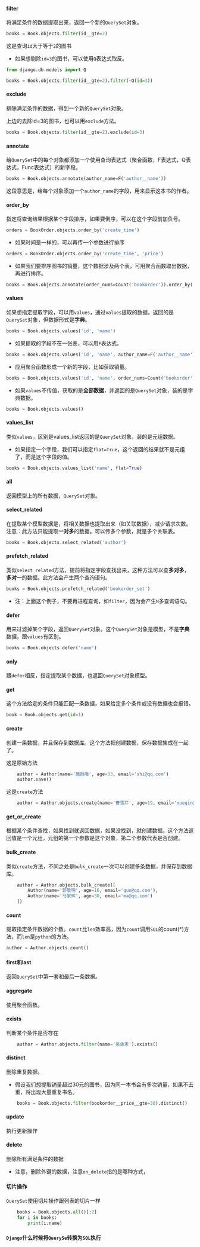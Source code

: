 #### filter
将满足条件的数据提取出来，返回一个新的`QuerySet`对象。

```python
books = Book.objects.filter(id__gte=2)
```
这是查询`id`大于等于`2`的图书

* 如果想剔除`id=3`的图书，可以使用`Q`表达式取反。

```python
from django.db.models import Q

books = Book.objects.filter(id__gte=2).filter(~Q(id=3))
```

#### exclude
排除满足条件的数据，得到一个新的`QuerySet`对象。

上边的去除id=3的图书，也可以用`exclude`方法。

```python
books = Book.objects.filter(id__gte=2).exclude(id=3)
```

#### annotate
给`QuerySet`中的每个对象都添加一个使用查询表达式（聚合函数，F表达式，Q表达式，Func表达式）的新字段。

```python
books = Book.objects.annotate(author_name=F('author__name'))
```
这段意思是，给每个对象添加一个`author_name`的字段，用来显示这本书的作者。

#### order_by
指定将查询结果根据某个字段排序，如果要倒序，可以在这个字段前加负号。

```python
orders = BookOrder.objects.order_by('create_time')
```

* 如果时间是一样的，可以再传一个参数进行排序

```python
orders = BookOrder.objects.order_by('create_time', 'price')
```

* 如果我们要排序图书的销量，这个数据涉及两个表，可用聚合函数取出数据，再进行排序。

```python
books = Book.objects.annotate(order_nums=Count('bookorder')).order_by('order_nums')
```

#### values
如果想指定提取字段，可以用`values`，通过`values`提取的数据，返回的是`QuerySet`对象，但数据形式是**字典**。

```python
books = Book.objects.values('id', 'name')
```

* 如果提取的字段不在一张表，可以用`F`表达式。

```python
books = Book.objects.values('id', 'name', author_name=F('author__name'))
```

* 应用聚合函数形成一个新的字段，比如获取销量。

```python
books = Book.objects.values('id', 'name', order_nums=Count('bookorder'))
```

* 如果`values`不传值，获取的是**全部数据**，并返回的是`QuerySet`对象，装的是字典数据。

```python
books = Book.objects.values()
```

#### values_list
类似`values`，区别是values_list返回的是`QuerySet`对象，装的是元组数据。

* 如果指定一个字段，我们可以指定`flat=True`，这个返回的结果就不是元组了，而是这个字段的值。

```python
books = Book.objects.values_list('name', flat=True)
```

#### all
返回模型上的所有数据，`QuerySet`对象。


#### select_related
在提取某个模型数据是，将相关数据也提取出来（如关联数据），减少请求次数。注意：此方法只能提取**一对多**的数据。可以传多个参数，就是多个关联表。

```python
books = Book.objects.select_related('author')
```

#### prefetch_related
类似`select_related`方法，提前将指定字段查找出来，这种方法可以查**多对多**，**多对一**的数据。此方法会产生两个查询语句。

```python
books = Book.objects.prefetch_related('bookorder_set')
```
* 注：上面这个例子，不要再进程查询，如`filter`，因为会产生`N`多查询语句。

#### defer
用来过滤掉某个字段，返回`QuerySet`对象。这个`QuerySet`对象是模型，不是**字典**数据，跟`values`有区别。

```python
books = Book.objects.defer('name')
```

#### only
跟`defer`相反，指定提取某个数据，也返回`QuerySet`对象模型。

#### get
这个方法给定的条件只能匹配一条数据，如果给定多个条件或没有数据也会报错。

```python
book = Book.objects.get(id=1)
```

#### create
创建一条数据，并且保存到数据库。这个方法把创建数据，保存数据集成在一起了。

这是原始方法

```python
    author = Author(name='施耐庵', age=33, email='shi@qq.com')
    author.save()
```

这是`create`方法

```python
    author = Author.objects.create(name='曹雪芹', age=19, email='xueqin@qq.com')
```

#### get_or_create
根据某个条件查找，如果找到就返回数据，如果没找到，就创建数据。这个方法返回值是一个元组，元组的第一个参数是这个对象，第二个参数代表是否创建。

#### bulk_create
类似`create`方法，不同之处是`bulk_create`一次可以创建多条数据，并保存到数据库。

```python
    author = Author.objects.bulk_create([
        Author(name='郭敬明', age=16, email='guo@qq.com'),
        Author(name='马家辉', age=30, email='ma@qq.com')
    ])
```

#### count
提取指定条件数据的个数。`count`比`len`效率高，因为`count`调用`SQL`的count(*)方法，而`len`是`python`的方法。

```python
author = Author.objects.count()
```

#### first和last
返回`QuerySet`中第一套和最后一条数据。

#### aggregate
使用聚合函数。

#### exists
判断某个条件是否存在

```python
    author = Author.objects.filter(name='吴承恩').exists()
```

#### distinct
删除重复数据。

* 假设我们想提取销量超过30元的图书，因为同一本书会有多次销量，如果不去重，将出现大量重复书名。

```python
    books = Book.objects.filter(bookorder__price__gte=30).distinct()
```

#### update
执行更新操作

#### delete
删除所有满足条件的数据

* 注意，删除外键的数据，注意`on_delete`指的是哪种方式，

#### 切片操作
`QuerySet`使用切片操作跟列表的切片一样

```python
    books = Book.objects.all()[:2]
    for i in books:
        print(i.name)

```

#### `Django`什么时候将`QuerySe`转换为`SQL`执行








